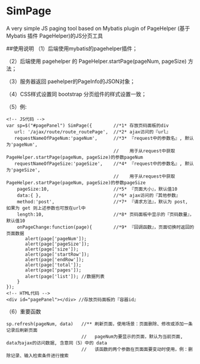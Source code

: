 # SimPage

A very simple JS paging tool based on Mybatis plugin of PageHelper (基于Mybatis 插件 PageHelper)的JS分页工具

##使用说明
（1）后端使用mybatis的pagehelper插件；

（2）后端使用 pagehelper 的 PageHelper.startPage(pageNum, pageSize) 方法；

（3）服务器返回 paehelper的PageInfo的JSON对象；

（4）CSS样式设置同 bootstrap 分页组件的样式设置一致；

（5）例:

    <!-- JS代码 -->
    var sp=$("#pagePanel") SimPage({        //*1* 存放页码面板的div
       url: '/ajax/route/route_routePage',  //*2* ajax访问的『url』 
       requestNameOfPageNum:'pageNum',      //*3* 『request中的参数名』, 默认为'pageNum', 
                                            //	  用于从request中获取PageHelper.startPage(pageNum, pageSize)的参数pageNum 
       requestNameOfPageSize:'pageSize',    //*4* 『request中的参数名』, 默认为'pageSize', 
                                            //	  用于从request中获取PageHelper.startPage(pageNum, pageSize)的参数pageSize 
        pageSize:10,                        //*5* 『页面大小』，默认值10
        data:{ },                           //*6* ajax访问的『其他参数』
        method:'post',                      //*7* 『请求方法』，默认为 post, 如果为 get 则上述参数也可放在url中 
        length:10,                          //*8* 页码面板中显示的『页码数量』，默认值10
        onPageChange:function(page){        //*9* 『回调函数』，页面切换时返回的页面数据
           alert(page['pageNum']);
           alert(page['pageSize']);
           alert(page['size']);
           alert(page['startRow']);
           alert(page['endRow']);
           alert(page['total']);
           alert(page['pages']);
           alert(page['list']); //数据列表
        }
    });
    <!-- HTML代码 -->
    <div id="pagePanel"></div> //存放页码面板的『容器id』 
    
（6）重要函数

    sp.refresh(pageNum, data)   //** 刷新页面，使用场景：页面删除、修改或添加一条记录后刷新页面
                                //   pageNum为要显示的页面，默认为当前页面, data为ajax的访问数据, 含意同（5）中的 data
                                //   该函数的两个参数在页面面要变动时使用，例：删除记录、输入检索条件进行搜索 
